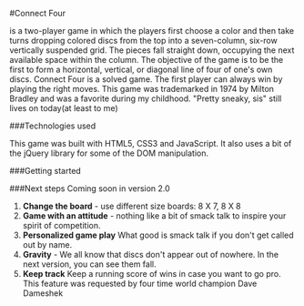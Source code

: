 #Connect Four

is a two-player game in which the players first choose a color and then take turns dropping colored discs from the top into a seven-column, six-row vertically suspended grid. The pieces fall straight down, occupying the next available space within the column. The objective of the game is to be the first to form a horizontal, vertical, or diagonal line of four of one's own discs. Connect Four is a solved game. The first player can always win by playing the right moves. This game was trademarked in 1974 by Milton Bradley and was a favorite during my childhood. "Pretty sneaky, sis" still lives on today(at least to me)


###Technologies used

This game was built with HTML5, CSS3 and JavaScript.  It also uses a bit of the jQuery library for some of the DOM manipulation.

###Getting started


###Next steps
Coming soon in version 2.0

1. **Change the board** - use different size boards:    8 X 7, 8 X 8
2. **Game with an attitude** - nothing like a bit of smack talk to inspire your spirit of competition.
3. **Personalized game play** What good is smack talk if you don't get called out by name.
4. **Gravity** - We all know that discs don't appear out of nowhere.  In the next version, you can see them fall.
5. **Keep track** Keep a running score of wins in case you want to go pro.  This feature was requested by four time world champion Dave Dameshek
